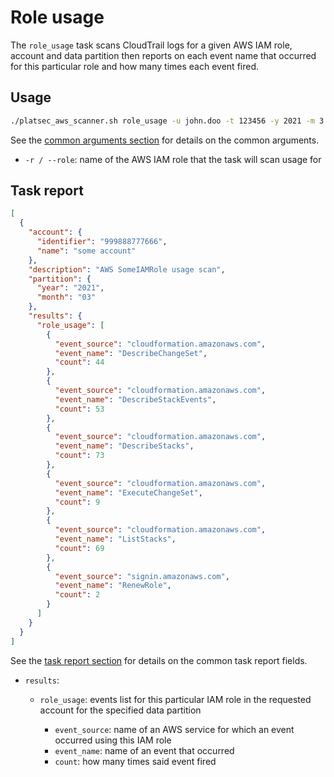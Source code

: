 # Role usage

The `role_usage` task scans CloudTrail logs for a given AWS IAM role, account and data partition then reports on each
event name that occurred for this particular role and how many times each event fired.

## Usage

```sh
./platsec_aws_scanner.sh role_usage -u john.doo -t 123456 -y 2021 -m 3 -a 999888777666 --role SomeIAMRole
```

See the [common arguments section](../usage.md#common-arguments) for details on the common arguments.

- `-r / --role`: name of the AWS IAM role that the task will scan usage for

## Task report

```json
[
  {
    "account": {
      "identifier": "999888777666",
      "name": "some account"
    },
    "description": "AWS SomeIAMRole usage scan",
    "partition": {
      "year": "2021",
      "month": "03"
    },
    "results": {
      "role_usage": [
        {
          "event_source": "cloudformation.amazonaws.com",
          "event_name": "DescribeChangeSet",
          "count": 44
        },
        {
          "event_source": "cloudformation.amazonaws.com",
          "event_name": "DescribeStackEvents",
          "count": 53
        },
        {
          "event_source": "cloudformation.amazonaws.com",
          "event_name": "DescribeStacks",
          "count": 73
        },
        {
          "event_source": "cloudformation.amazonaws.com",
          "event_name": "ExecuteChangeSet",
          "count": 9
        },
        {
          "event_source": "cloudformation.amazonaws.com",
          "event_name": "ListStacks",
          "count": 69
        },
        {
          "event_source": "signin.amazonaws.com",
          "event_name": "RenewRole",
          "count": 2
        }
      ]
    }
  }
]
```

See the [task report section](../usage.md#task-report) for details on the common task report fields.

- `results`:

  - `role_usage`: events list for this particular IAM role in the requested account for the specified data partition

    - `event_source`: name of an AWS service for which an event occurred using this IAM role
    - `event_name`: name of an event that occurred
    - `count`: how many times said event fired
